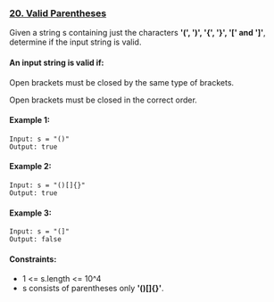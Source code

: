 ### [20. Valid Parentheses](https://leetcode.com/problems/valid-parentheses/)

Given a string s containing just the characters **'(', ')', '{', '}', '[' and ']'**, determine if the input string is 
valid.

#### An input string is valid if:

Open brackets must be closed by the same type of brackets.

Open brackets must be closed in the correct order.


#### Example 1:

    Input: s = "()"
    Output: true

#### Example 2:

    Input: s = "()[]{}"
    Output: true

#### Example 3:

    Input: s = "(]"
    Output: false


#### Constraints:

- 1 <= s.length <= 10^4
- s consists of parentheses only **'()[]{}'**.